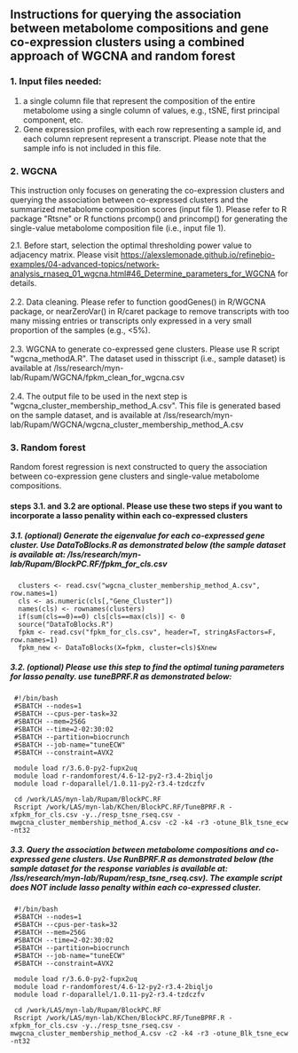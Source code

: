 ## Instructions for querying the association between metabolome compositions and gene co-expression clusters using a combined approach of WGCNA and random forest

### 1. Input files needed:
1. a single column file that represent the composition of the entire metabolome using a single column of values, e.g., tSNE, first principal component, etc.<br>
2. Gene expression profiles, with each row representing a sample id, and each column represent represent a transcript. Please note that the sample info is not included in this file. <br>

### 2. WGCNA
This instruction only focuses on generating the co-expression clusters and querying the association between co-expressed clusters and the summarized metabolome composition scores (input file 1). Please refer to R package "Rtsne" or R functions prcomp() and princomp() for generating the single-value metabolome composition file (i.e., input file 1).<br>

2.1. Before start, selection the optimal thresholding power value to adjacency matrix. Please visit https://alexslemonade.github.io/refinebio-examples/04-advanced-topics/network-analysis_rnaseq_01_wgcna.html#46_Determine_parameters_for_WGCNA for details.<br>
 <br> 
2.2. Data cleaning. Please refer to function goodGenes() in R/WGCNA package, or nearZeroVar() in R/caret package to remove transcripts with too many missing entries or transcripts only expressed in a very small proportion of the samples (e.g., <5%).<br>
 <br>
2.3. WGCNA to generate co-expressed gene clusters. Please use R script "wgcna_methodA.R". The dataset used in thisscript (i.e., sample dataset) is available at /lss/research/myn-lab/Rupam/WGCNA/fpkm_clean_for_wgcna.csv <br>
 <br>
2.4. The output file to be used in the next step is "wgcna_cluster_membership_method_A.csv". This file is generated based on the sample dataset, and is available at /lss/research/myn-lab/Rupam/WGCNA/wgcna_cluster_membership_method_A.csv <br>

### 3. Random forest
Random forest regression is next constructed to query the association between co-expression gene clusters and single-value metabolome compositions.<br>

#### steps 3.1. and 3.2 are optional. Please use these two steps if you want to incorporate a lasso penality within each co-expressed clusters
##### 3.1. (optional) Generate the eigenvalue for each co-expressed gene cluster. Use DataToBlocks.R as demonstrated below (the sample dataset is available at: /lss/research/myn-lab/Rupam/BlockPC.RF/fpkm_for_cls.csv
      clusters <- read.csv("wgcna_cluster_membership_method_A.csv", row.names=1)
      cls <- as.numeric(cls[,"Gene_Cluster"])
      names(cls) <- rownames(clusters)
      if(sum(cls==0)==0) cls[cls==max(cls)] <- 0
      source("DataToBlocks.R")
      fpkm <- read.csv("fpkm_for_cls.csv", header=T, stringAsFactors=F, row.names=1)
      fpkm_new <- DataToBlocks(X=fpkm, cluster=cls)$Xnew

##### 3.2. (optional) Please use this step to find the optimal tuning parameters for lasso penalty. use tuneBPRF.R as demonstrated below:
     #!/bin/bash
     #SBATCH --nodes=1 
     #SBATCH --cpus-per-task=32 
     #SBATCH --mem=256G 
     #SBATCH --time=2-02:30:02 
     #SBATCH --partition=biocrunch
     #SBATCH --job-name="tuneECW" 
     #SBATCH --constraint=AVX2

     module load r/3.6.0-py2-fupx2uq
     module load r-randomforest/4.6-12-py2-r3.4-2biqljo
     module load r-doparallel/1.0.11-py2-r3.4-tzdczfv

     cd /work/LAS/myn-lab/Rupam/BlockPC.RF
     Rscript /work/LAS/myn-lab/KChen/BlockPC.RF/TuneBPRF.R -xfpkm_for_cls.csv -y../resp_tsne_rseq.csv -mwgcna_cluster_membership_method_A.csv -c2 -k4 -r3 -otune_Blk_tsne_ecw -nt32
                     
##### 3.3. Query the association between metabolome compositions and co-expressed gene clusters. Use RunBPRF.R as demonstrated below (the sample dataset for the response variables is available at: /lss/research/myn-lab/Rupam/resp_tsne_rseq.csv). The example script does NOT include lasso penalty within each co-expressed cluster.
     #!/bin/bash
     #SBATCH --nodes=1 
     #SBATCH --cpus-per-task=32 
     #SBATCH --mem=256G 
     #SBATCH --time=2-02:30:02 
     #SBATCH --partition=biocrunch
     #SBATCH --job-name="tuneECW" 
     #SBATCH --constraint=AVX2

     module load r/3.6.0-py2-fupx2uq
     module load r-randomforest/4.6-12-py2-r3.4-2biqljo
     module load r-doparallel/1.0.11-py2-r3.4-tzdczfv

     cd /work/LAS/myn-lab/Rupam/BlockPC.RF
     Rscript /work/LAS/myn-lab/KChen/BlockPC.RF/TuneBPRF.R -xfpkm_for_cls.csv -y../resp_tsne_rseq.csv -mwgcna_cluster_membership_method_A.csv -c2 -k4 -r3 -otune_Blk_tsne_ecw -nt32

    
      

